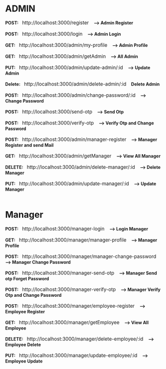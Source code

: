 <h1>ADMIN</h1>
<span>
  <strong>POST:</strong>&nbsp;&nbsp;
  <span style="font-size: 1.1em;">http://localhost:3000/register</span>&nbsp;&nbsp;&nbsp;
  <strong>--> Admin Register</strong>
</span><br><br>

<span>
  <strong>POST:</strong>&nbsp;&nbsp;
  <span style="font-size: 1.1em;">http://localhost:3000/login</span>&nbsp;&nbsp;&nbsp;
  <strong>--> Admin Login</strong>
</span><br><br>

<span>
  <strong>GET:</strong>&nbsp;&nbsp;
  <span style="font-size: 1.1em;">http://localhost:3000/admin/my-profile</span>&nbsp;&nbsp;&nbsp;
  <strong>--> Admin Profile</strong>
</span><br><br>

<span>
  <strong>GET:</strong>&nbsp;&nbsp;
  <span style="font-size: 1.1em;">http://localhost:3000/admin/getAdmin</span>&nbsp;&nbsp;&nbsp;
  <strong>--> All Admin</strong>
</span><br><br>

<span>
  <strong>PUT:</strong>&nbsp;&nbsp;
  <span style="font-size: 1.1em;">http://localhost:3000/admin/update-admin/:id</span>&nbsp;&nbsp;&nbsp;
  <strong>--> Update Admin</strong>
</span><br><br>

<span>
  <strong>Delete:</strong>&nbsp;&nbsp;
  <span style="font-size: 1.1em;">http://localhost:3000/admin/delete-admin/:id</span>&nbsp;&nbsp;&nbsp;
  <strong>Delete Admin</strong>
</span><br><br>

<span>
  <strong>POST:</strong>&nbsp;&nbsp;
  <span style="font-size: 1.1em;">http://localhost:3000/admin/change-password/:id</span>&nbsp;&nbsp;&nbsp;
  <strong>--> Change Password</strong>
</span><br><br>


<span>
  <strong>POST:</strong>&nbsp;&nbsp;
  <span style="font-size: 1.1em;">http://localhost:3000/send-otp</span>&nbsp;&nbsp;&nbsp;
  <strong>--> Send Otp</strong>
</span><br><br>

<span>
  <strong>POST:</strong>&nbsp;&nbsp;
  <span style="font-size: 1.1em;">http://localhost:3000/verify-otp</span>&nbsp;&nbsp;&nbsp;
  <strong>--> Verify Otp and Change Password</strong>
</span><br><br>

<span>
  <strong>POST:</strong>&nbsp;&nbsp;
  <span style="font-size: 1.1em;">http://localhost:3000/admin/manager-register</span>&nbsp;&nbsp;&nbsp;
  <strong>--> Manager Register and send Mail </strong>
</span><br><br>

<span>
  <strong>GET:</strong>&nbsp;&nbsp;
  <span style="font-size: 1.1em;">http://localhost:3000/admin/getManager</span>&nbsp;&nbsp;&nbsp;
  <strong>--> View All Manager</strong>
</span><br><br>

<span>
  <strong>DELETE:</strong>&nbsp;&nbsp;
  <span style="font-size: 1.1em;">http://localhost:3000/admin/delete-manager/:id</span>&nbsp;&nbsp;&nbsp;
  <strong>--> Delete Manager</strong>
</span><br><br>

<span>
  <strong>PUT:</strong>&nbsp;&nbsp;
  <span style="font-size: 1.1em;">http://localhost:3000/admin/update-manager/:id</span>&nbsp;&nbsp;&nbsp;
  <strong>--> Update Manager</strong>
</span><br><br>


<h1>Manager</h1>


<span>
  <strong>POST:</strong>&nbsp;&nbsp;
  <span style="font-size: 1.1em;">http://localhost:3000/manager-login</span>&nbsp;&nbsp;&nbsp;
  <strong>--> Login Manager</strong>
</span><br><br>

<span>
  <strong>GET:</strong>&nbsp;&nbsp;
  <span style="font-size: 1.1em;">http://localhost:3000/manager/manager-profile</span>&nbsp;&nbsp;&nbsp;
  <strong>-->  Manager Profile</strong>
</span><br><br>

<span>
  <strong>POST:</strong>&nbsp;&nbsp;
  <span style="font-size: 1.1em;">http://localhost:3000/manager/manager-change-password</span>&nbsp;&nbsp;&nbsp;
  <strong>-->  Manager Change Password</strong>
</span><br><br>


<span>
  <strong>POST:</strong>&nbsp;&nbsp;
  <span style="font-size: 1.1em;">http://localhost:3000/manager-send-otp</span>&nbsp;&nbsp;&nbsp;
  <strong>--> Manager Send otp Forget Password</strong>
</span><br><br>

<span>
  <strong>POST:</strong>&nbsp;&nbsp;
  <span style="font-size: 1.1em;">http://localhost:3000/manager-verify-otp</span>&nbsp;&nbsp;&nbsp;
  <strong>--> Manager Verify Otp and Change Password </strong>
</span><br><br>

<span>
  <strong>POST:</strong>&nbsp;&nbsp;
  <span style="font-size: 1.1em;">http://localhost:3000/manager/employee-register</span>&nbsp;&nbsp;&nbsp;
  <strong>--> Employee Register</strong>
</span><br><br>


<span>
  <strong>GET:</strong>&nbsp;&nbsp;
  <span style="font-size: 1.1em;">http://localhost:3000/manager/getEmployee</span>&nbsp;&nbsp;&nbsp;
  <strong>--> View All Employee </strong>
</span><br><br>

<span>
  <strong>DELETE:</strong>&nbsp;&nbsp;
  <span style="font-size: 1.1em;">http://localhost:3000/manager/delete-employee/:id</span>&nbsp;&nbsp;&nbsp;
  <strong>--> Employee Delete </strong>
</span><br><br>

<span>
  <strong>PUT:</strong>&nbsp;&nbsp;
  <span style="font-size: 1.1em;">http://localhost:3000/manager/update-employee/:id</span>&nbsp;&nbsp;&nbsp;
  <strong>-->  Employee Update</strong>
</span><br><br>
